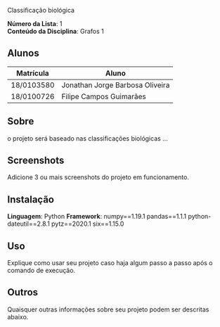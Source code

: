 
Classificação biológica

**Número da Lista**: 1<br>
**Conteúdo da Disciplina**: Grafos 1 <br>

## Alunos
|Matrícula | Aluno |
| -- | -- |
| 18/0103580  |  Jonathan Jorge Barbosa Oliveira |
| 18/0100726 | Filipe Campos Guimarães

## Sobre 
o projeto será baseado nas classificações biológicas ...

## Screenshots
Adicione 3 ou mais screenshots do projeto em funcionamento.

## Instalação 
**Linguagem**: Python
**Framework**:
numpy==1.19.1
pandas==1.1.1
python-dateutil==2.8.1
pytz==2020.1
six==1.15.0

## Uso 
Explique como usar seu projeto caso haja algum passo a passo após o comando de execução.

## Outros 
Quaisquer outras informações sobre seu projeto podem ser descritas abaixo.




